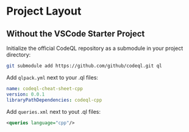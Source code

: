 # Project Layout

## Without the VSCode Starter Project

Initialize the official CodeQL repository as a submodule in your project directory:

```sh
git submodule add https://github.com/github/codeql.git ql
```

Add `qlpack.yml` next to your .ql files:

```yml
name: codeql-cheat-sheet-cpp
version: 0.0.1
libraryPathDependencies: codeql-cpp
```

Add `queries.xml` next to yout .ql files:

```xml
<queries language="cpp"/>
```
